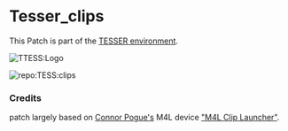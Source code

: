# Tesser_clips #

This Patch is part of the [TESSER environment](https://bitbucket.org/AdrianArtacho/tesserakt/src/master/README.md).

![TTESS:Logo](https://docs.google.com/drawings/d/e/2PACX-1vT26NziYMaLrGHlvNspiJ9dOjXR6hZyVxrGwfkgV1MwvMTWtAWh5ZUqMsit5gSllXemcGajjddqfqnc/pub?w=131&h=129)



![repo:TESS:clips](https://docs.google.com/drawings/d/e/2PACX-1vSkkHoAN80Og29fcneGOyJ7erULV0l2dz4fQ-cN6xAOk0nZGHBX5hnh4OrLknpfxlRtCZNM74UiIJA-/pub?w=444&h=390)




### Credits ###

patch largely based on [Connor Pogue's](https://connorpogue.gumroad.com/?recommended_by=library) 
M4L device ["M4L Clip Launcher"](https://app.gumroad.com/d/6e3e98de0c297cac2a48de0a43a90494).
